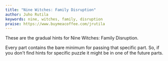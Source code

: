 ```yaml
---
title: "Nine Witches: Family Disruption"
author: Juho Rutila
keywords: nine, witches, family, disruption
praise: https://www.buymeacoffee.com/jrutila
---
```


These are the gradual hints for Nine Witches: Family Disruption.

Every part contains the bare minimum for passing that specific part. So, if you don't find hints for specific puzzle it might be in one of the future parts.
